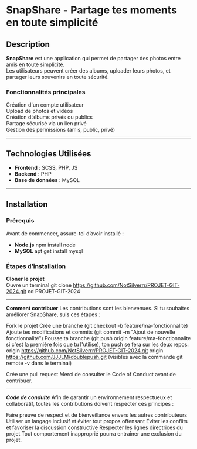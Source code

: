 # SnapShare - Partage tes moments en toute simplicité

## Description

**SnapShare** est une application qui permet de partager des photos entre amis en toute simplicité.  
Les utilisateurs peuvent créer des albums, uploader leurs photos, et partager leurs souvenirs en toute sécurité.

### Fonctionnalités principales

Création d'un compte utilisateur  
Upload de photos et vidéos  
Création d’albums privés ou publics  
Partage sécurisé via un lien privé  
Gestion des permissions (amis, public, privé)

---

## Technologies Utilisées

- **Frontend** : SCSS, PHP, JS
- **Backend** : PHP
- **Base de données** : MySQL

---

## Installation

### Prérequis

Avant de commencer, assure-toi d’avoir installé :

- **Node.js** npm install node
- **MySQL** apt get install mysql

### Étapes d’installation

**Cloner le projet**  
Ouvre un terminal
git clone https://github.com/NotSilverrr/PROJET-GIT-2024.git
cd PROJET-GIT-2024

---

**Comment contribuer**
Les contributions sont les bienvenues. Si tu souhaites améliorer SnapShare, suis ces étapes :

Fork le projet
Crée une branche (git checkout -b feature/ma-fonctionnalite)
Ajoute tes modifications et commits (git commit -m "Ajout de nouvelle fonctionnalité")
Pousse ta branche (git push origin feature/ma-fonctionnalite si c'est la première fois que tu l'utilise), ton push se fera sur les deux repos:
origin https://github.com/NotSilverrr/PROJET-GIT-2024.git
origin https://github.com/JJJLM/doublepush.git
(visibles avec la commande git remote -v dans le terminal)

Crée une pull request
Merci de consulter le Code of Conduct avant de contribuer.

---

**_Code de conduite_**
Afin de garantir un environnement respectueux et collaboratif, toutes les contributions doivent respecter ces principes :

Faire preuve de respect et de bienveillance envers les autres contributeurs
Utiliser un langage inclusif et éviter tout propos offensant
Éviter les conflits et favoriser la discussion constructive
Respecter les lignes directrices du projet
Tout comportement inapproprié pourra entraîner une exclusion du projet.
